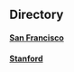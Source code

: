 ## Directory

#### [San Francisco](http://www.facebook.com/groups/salonsf)

#### [Stanford](http://www.facebook.com/groups/stanfordsalon)

